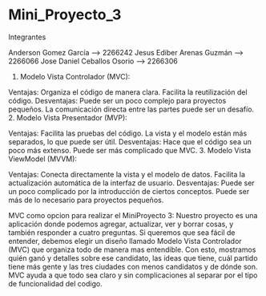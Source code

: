 # Mini_Proyecto_3
Integrantes

Anderson Gomez García           --> 2266242
Jesus Ediber Arenas Guzmán      --> 2266066 
Jose Daniel Ceballos Osorio     --> 2266306

1. Modelo Vista Controlador (MVC):

Ventajas:
Organiza el código de manera clara.
Facilita la reutilización del código.
Desventajas:
Puede ser un poco complejo para proyectos pequeños.
La comunicación directa entre las partes puede ser un desafío.
2. Modelo Vista Presentador (MVP):

Ventajas:
Facilita las pruebas del código.
La vista y el modelo están más separados, lo que puede ser útil.
Desventajas:
Hace que el código sea un poco más extenso.
Puede ser más complicado que MVC.
3. Modelo Vista ViewModel (MVVM):

Ventajas:
Conecta directamente la vista y el modelo de datos.
Facilita la actualización automática de la interfaz de usuario.
Desventajas:
Puede ser un poco complicado por la introducción de ciertos conceptos.
Puede ser más de lo necesario para proyectos pequeños.

MVC como opcion para realizar el MiniProyecto 3: 
Nuestro proyecto es una aplicación donde podemos agregar, actualizar, ver y borrar cosas, y también responder a cuatro preguntas. Si queremos que sea fácil de entender, debemos elegir un diseño llamado Modelo Vista Controlador (MVC) que organiza todo de manera mas entendible. Con esto, mostramos quién ganó y detalles sobre ese candidato, las ideas que tiene, cuál partido tiene más gente y las tres ciudades con menos candidatos y de dónde son. MVC ayuda a que todo sea claro y sin complicaciones al separar por el tipo de funcionalidad del codigo.
